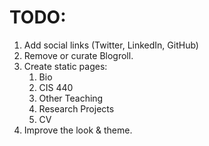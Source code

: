 TODO:
=====

1. Add social links (Twitter, LinkedIn, GitHub)
2. Remove or curate Blogroll.
3. Create static pages:
    1. Bio
    1. CIS 440
    1. Other Teaching
    1. Research Projects
    1. CV
4. Improve the look & theme.

